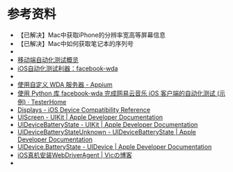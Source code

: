 # 参考资料

* 【已解决】Mac中获取iPhone的分辨率宽高等屏幕信息
* 【已解决】Mac中如何获取笔记本的序列号
* 
* [移动端自动化测试概览](https://book.crifan.com/books/mobile_automation_overview/website/)
* [iOS自动化测试利器：facebook-wda](https://book.crifan.com/books/ios_automation_facebook_wda/website/)
* 
* [使用自定义 WDA 服务器 - Appium](http://appium.io/docs/cn/advanced-concepts/wda-custom-server/)
* [使用 Python 库 facebook-wda 完成网易云音乐 iOS 客户端的自动化测试 (示例) · TesterHome](https://testerhome.com/topics/9854)
* [Displays - iOS Device Compatibility Reference](https://developer.apple.com/library/archive/documentation/DeviceInformation/Reference/iOSDeviceCompatibility/Displays/Displays.html)
* [UIScreen - UIKit | Apple Developer Documentation](https://developer.apple.com/documentation/uikit/uiscreen)
* [UIDeviceBatteryState - UIKit | Apple Developer Documentation](https://developer.apple.com/documentation/uikit/uidevicebatterystate?language=objc)
* [UIDeviceBatteryStateUnknown - UIDeviceBatteryState | Apple Developer Documentation](https://developer.apple.com/documentation/uikit/uidevicebatterystate/uidevicebatterystateunknown?language=objc)
* [UIDevice.BatteryState - UIDevice | Apple Developer Documentation](https://developer.apple.com/documentation/uikit/uidevice/batterystate)
* [iOS真机安装WebDriverAgent | Vicの博客](https://vic.kim/2019/08/22/iOS真机安装WebDriverAgent/)
* 